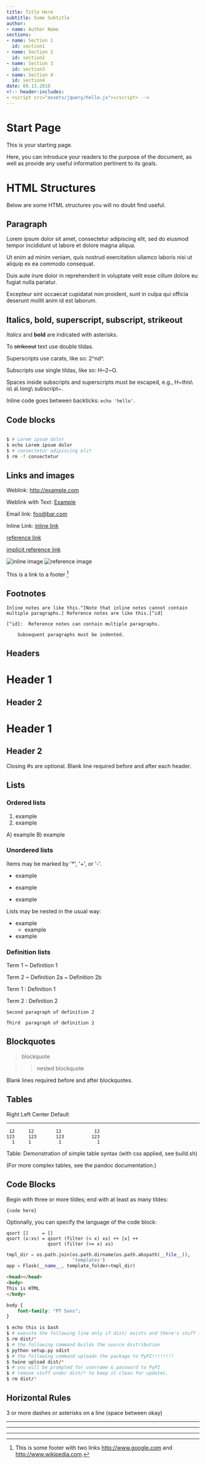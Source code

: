 ```yaml
---
title: Title Here
subtitle: Some Subtitle
author:
- name: Author Name
sections:
- name: Section 1
  id: section1
- name: Section 2
  id: section2
- name: Section 3
  id: section3
- name: Section 4
  id: section4
date: 08.13.2018
<!-- header-includes: 
- <script src="assets/jquery/hello.js"></script> -->
---
```

<div id="start">

# Start Page

This is your starting page.

Here, you can introduce your readers to the purpose of the document, as well as provide any useful information pertinent to its goals.

# HTML Structures

Below are some HTML structures you will no doubt find useful.

## Paragraph

Lorem ipsum dolor sit amet, consectetur adipiscing elit, sed do eiusmod tempor incididunt ut labore et dolore magna aliqua. 

Ut enim ad minim veniam, quis nostrud exercitation ullamco laboris nisi ut aliquip ex ea commodo consequat. 

Duis aute irure dolor in reprehenderit in voluptate velit esse cillum dolore eu fugiat nulla pariatur. 

Excepteur sint occaecat cupidatat non proident, sunt in culpa qui officia deserunt mollit anim id est laborum.

## Italics, bold, superscript, subscript, strikeout

*Italics* and **bold** are indicated with asterisks. 

To ~~strikeout~~ text use double tildas. 

Superscripts use carats, like so: 2^nd^. 

Subscripts use single tildas, like so: H~2~O. 

Spaces inside subscripts and superscripts must be escaped, 
e.g., H~this\ is\ a\ long\ subscript~.

Inline code goes between backticks: `echo 'hello'`.

## Code blocks

```bash

$ # Lorem ipsum dolor
$ echo Lorem ipsum dolor
$ # consectetur adipiscing elit
$ rm -f consectetur

```

## Links and images

Weblink: <http://example.com>

Weblink with Text: [Example](http://example.com)

Email link: <foo@bar.com>

Inline Link: [inline link](http://example.com "Title")

[reference link][someid]

[someid]: http://example.com "Title"

[implicit reference link][]

[implicit reference link]: http://example.com

[someotherid]: _template/assets/images/icon.png
![inline image](_template/assets/images/icon.png)
![reference image][someotherid]

This is a link to a footer [^1]

[^1]: This is some footer with two links
    <http://www.google.com> and
    <http://www.wikipedia.com>.

## Footnotes

    Inline notes are like this.^[Note that inline notes cannot contain multiple paragraphs.] Reference notes are like this.[^id]

    [^id]:  Reference notes can contain multiple paragraphs.

        Subsequent paragraphs must be indented.

## Headers

Header 1
========

Header 2
--------

# Header 1 #

## Header 2 ##

Closing \#s are optional. Blank line required before and after each
header.

## Lists

### Ordered lists

1. example
2. example

A) example
B) example

### Unordered lists

Items may be marked by '\*', '+', or '-'.

+   example
-   example
*   example

Lists may be nested in the usual way:

 +   example
     +   example
 +   example

### Definition lists

Term 1
  ~ Definition 1

Term 2
  ~ Definition 2a
  ~ Definition 2b

Term 1
:   Definition 1

Term 2
:   Definition 2

    Second paragraph of definition 2
    
    Third  paragraph of definition 2

## Blockquotes

 >   blockquote

 >>  nested blockquote

Blank lines required before and after blockquotes.

## Tables

  Right     Left     Center     Default
-------     ------ ----------   -------
     12     12        12            12
    123     123       123          123
      1     1          1             1

Table:  Demonstration of simple table syntax (with css applied, see build.sh)

(For more complex tables, see the pandoc documentation.)

## Code Blocks

Begin with three or more tildes; end with at least as many tildes:

~~~~~~~
{code here}
~~~~~~~

Optionally, you can specify the language of the code block:

~~~~~~~~~~~~~~~~~~~~~~~~~~~~~~~~~~~~~~~~~~ {.haskell .numberLines}
qsort []     = []
qsort (x:xs) = qsort (filter (< x) xs) ++ [x] ++
               qsort (filter (>= x) xs) 
~~~~~~~~~~~~~~~~~~~~~~~~~~~~~~~~~~~~~~~~~~~~~~~~~~~~

```python
tmpl_dir = os.path.join(os.path.dirname(os.path.abspath(__file__)),
                        'templates')
app = Flask(__name__, template_folder=tmpl_dir)
```

```html
<head></head>
<body>
This is HTML
</body>
```

```css
body {
    font-family: "PT Sans";
}
```

```bash
$ echo this is bash
$ # execute the following line only if dist/ exists and there's stuff inside
$ rm dist/*
$ # the following command builds the source distribution
$ python setup.py sdist
$ # the following command uploads the package to PyPI!!!!!!!!
$ twine upload dist/*
$ # you will be prompted for username & password to PyPI
$ # remove stuff under dist/* to keep it clean for updates.
$ rm dist/*
```      

## Horizontal Rules

3 or more dashes or asterisks on a line (space between okay)

---

* * *

- - - -

</div>